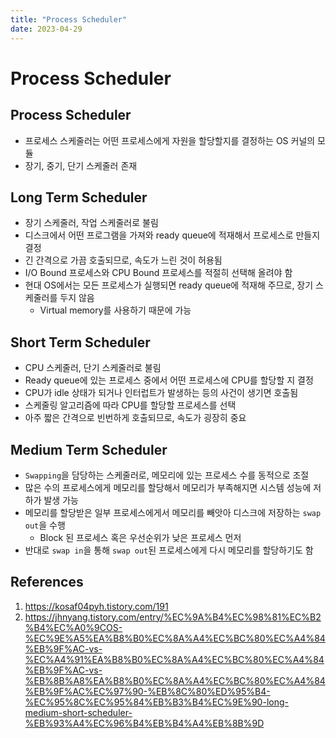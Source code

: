```yaml
---
title: "Process Scheduler"
date: 2023-04-29
---
```


# Process Scheduler

## Process Scheduler

- 프로세스 스케줄러는 어떤 프로세스에게 자원을 할당할지를 결정하는 OS 커널의 모듈
- 장기, 중기, 단기 스케줄러 존재

## Long Term Scheduler

- 장기 스케줄러, 작업 스케줄러로 불림
- 디스크에서 어떤 프로그램을 가져와 ready queue에 적재해서 프로세스로 만들지 결정
- 긴 간격으로 가끔 호출되므로, 속도가 느린 것이 허용됨
- I/O Bound 프로세스와 CPU Bound 프로세스를 적절히 선택해 올려야 함
- 현대 OS에서는 모든 프로세스가 실행되면 ready queue에 적재해 주므로, 장기 스케줄러를 두지 않음
  - Virtual memory를 사용하기 때문에 가능

## Short Term Scheduler

- CPU 스케줄러, 단기 스케줄러로 불림
- Ready queue에 있는 프로세스 중에서 어떤 프로세스에 CPU를 할당할 지 결정
- CPU가 idle 상태가 되거나 인터럽트가 발생하는 등의 사건이 생기면 호출됨
- 스케줄링 알고리즘에 따라 CPU를 할당할 프로세스를 선택
- 아주 짧은 간격으로 빈번하게 호출되므로, 속도가 굉장히 중요

## Medium Term Scheduler

- `Swapping`을 담당하는 스케줄러로, 메모리에 있는 프로세스 수를 동적으로 조절
- 많은 수의 프로세스에게 메모리를 할당해서 메모리가 부족해지면 시스템 성능에 저하가 발생 가능
- 메모리를 할당받은 일부 프로세스에게서 메모리를 빼앗아 디스크에 저장하는 `swap out`을 수행
  - Block 된 프로세스 혹은 우선순위가 낮은 프로세스 먼저
- 반대로 `swap in`을 통해 `swap out`된 프로세스에게 다시 메모리를 할당하기도 함

## References

1. https://kosaf04pyh.tistory.com/191
2. https://jhnyang.tistory.com/entry/%EC%9A%B4%EC%98%81%EC%B2%B4%EC%A0%9COS-%EC%9E%A5%EA%B8%B0%EC%8A%A4%EC%BC%80%EC%A4%84%EB%9F%AC-vs-%EC%A4%91%EA%B8%B0%EC%8A%A4%EC%BC%80%EC%A4%84%EB%9F%AC-vs-%EB%8B%A8%EA%B8%B0%EC%8A%A4%EC%BC%80%EC%A4%84%EB%9F%AC%EC%97%90-%EB%8C%80%ED%95%B4-%EC%95%8C%EC%95%84%EB%B3%B4%EC%9E%90-long-medium-short-scheduler-%EB%93%A4%EC%96%B4%EB%B4%A4%EB%8B%9D
